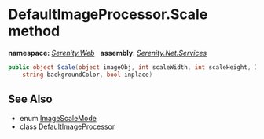 # DefaultImageProcessor.Scale method
**namespace:** *[Serenity.Web](../../README.md#serenity.web-namespace)*   **assembly**: *[Serenity.Net.Services](../../README.md)*

```csharp
public object Scale(object imageObj, int scaleWidth, int scaleHeight, ImageScaleMode mode, 
    string backgroundColor, bool inplace)
```

## See Also

* enum [ImageScaleMode](../Serenity.Net.Core/../ImageScaleMode.md)
* class [DefaultImageProcessor](../DefaultImageProcessor.md)